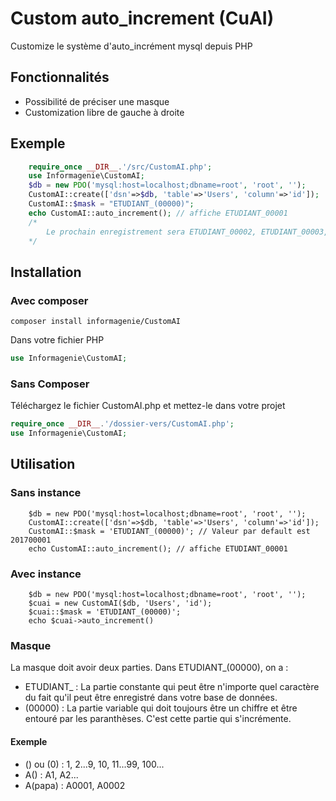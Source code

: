 # Custom auto_increment (CuAI)
Customize le système d'auto_incrément mysql depuis PHP
## Fonctionnalités
- Possibilité de préciser une masque
- Customization libre de gauche à droite
## Exemple
```php
    require_once __DIR__.'/src/CustomAI.php';
    use Informagenie\CustomAI;
    $db = new PDO('mysql:host=localhost;dbname=root', 'root', '');
    CustomAI::create(['dsn'=>$db, 'table'=>'Users', 'column'=>'id']);
    CustomAI::$mask = "ETUDIANT_(00000)";
    echo CustomAI::auto_increment(); // affiche ETUDIANT_00001
    /*
        Le prochain enregistrement sera ETUDIANT_00002, ETUDIANT_00003, ETUDIANT_00004...ETUDIANT_99999 and ETUDIANT_100000
    */
```


## Installation
### Avec composer
```
composer install informagenie/CustomAI
```
Dans votre fichier PHP
```php
use Informagenie\CustomAI;
```
### Sans Composer

Téléchargez le fichier CustomAI.php et mettez-le dans votre projet
```php
require_once __DIR__.'/dossier-vers/CustomAI.php';
use Informagenie\CustomAI;
```

## Utilisation
### Sans instance
```
    $db = new PDO('mysql:host=localhost;dbname=root', 'root', '');
    CustomAI::create(['dsn'=>$db, 'table'=>'Users', 'column'=>'id']);
    CustomAI::$mask = 'ETUDIANT_(00000)'; // Valeur par default est 201700001
    echo CustomAI::auto_increment(); // affiche ETUDIANT_00001
```
### Avec instance
```
    $db = new PDO('mysql:host=localhost;dbname=root', 'root', '');
    $cuai = new CustomAI($db, 'Users', 'id');
    $cuai::$mask = 'ETUDIANT_(00000)';
    echo $cuai->auto_increment()
```

### Masque
La masque doit avoir deux parties. Dans ETUDIANT_(00000), on a :

* ETUDIANT_ : La partie constante qui peut être n'importe quel caractère du fait qu'il peut être enregistré dans votre base de données.
* (00000) : La partie variable qui doit toujours être un chiffre et être entouré par les paranthèses. C'est cette partie qui s'incrémente.

#### Exemple
- () ou (0) : 1, 2...9, 10, 11...99, 100...
- A() : A1, A2...
- A(papa) : A0001, A0002